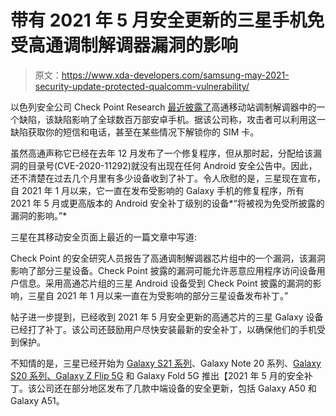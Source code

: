 # 带有 2021 年 5 月安全更新的三星手机免受高通调制解调器漏洞的影响

> 原文：<https://www.xda-developers.com/samsung-may-2021-security-update-protected-qualcomm-vulnerability/>

以色列安全公司 Check Point Research [最近披露了](https://www.xda-developers.com/qualcomm-modem-flaw-record-phone-calls/)高通移动站调制解调器中的一个缺陷，该缺陷影响了全球数百万部安卓手机。据该公司称，攻击者可以利用这一缺陷获取你的短信和电话，甚至在某些情况下解锁你的 SIM 卡。

虽然高通声称它已经在去年 12 月发布了一个修复程序，但从那时起，分配给该漏洞的目录号(CVE-2020-11292)就没有出现在任何 Android 安全公告中。因此，还不清楚在过去几个月里有多少设备收到了补丁。令人欣慰的是，三星现在宣布，自 2021 年 1 月以来，它一直在发布受影响的 Galaxy 手机的修复程序，所有 2021 年 5 月或更高版本的 Android 安全补丁级别的设备*“将被视为免受所披露的漏洞的影响。”*

三星在其移动安全页面上最近的一篇文章中写道:

Check Point 的安全研究人员报告了高通调制解调器芯片组中的一个漏洞，该漏洞影响了部分三星设备。Check Point 披露的漏洞可能允许恶意应用程序访问设备用户信息。采用高通芯片组的三星 Android 设备受到 Check Point 披露的漏洞的影响，三星自 2021 年 1 月以来一直在为受影响的部分三星设备发布补丁。”

帖子进一步提到，已经收到 2021 年 5 月安全更新的高通芯片的三星 Galaxy 设备已经打了补丁。该公司还鼓励用户尽快安装最新的安全补丁，以确保他们的手机受到保护。

不知情的是，三星已经开始为 [Galaxy S21 系列](https://www.xda-developers.com/samsung-galaxy-s21/)、Galaxy Note 20 系列、[Galaxy S20 系列、Galaxy Z Flip 5G](https://www.xda-developers.com/samsung-galaxy-z-flip-5g-galaxy-s20-galaxy-note-20-may-2021-patches/) 和 Galaxy Fold 5G 推出【2021 年 5 月的安全补丁。该公司还在部分地区发布了几款中端设备的安全更新，包括 Galaxy A50 和 Galaxy A51。